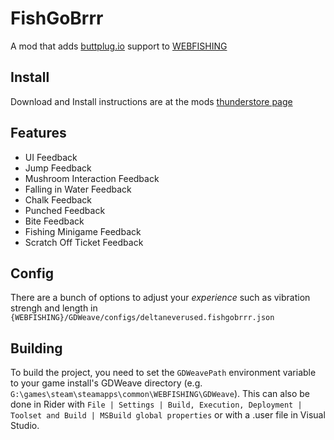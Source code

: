 # FishGoBrrr
A mod that adds [buttplug.io](https://buttplug.io) support to [WEBFISHING](https://store.steampowered.com/app/3146520/WEBFISHING/)

## Install
Download and Install instructions are at the mods [thunderstore page](https://thunderstore.io/c/webfishing/p/DeltaNeverUsed/FishGoBrrr/)

## Features
- UI Feedback
- Jump Feedback
- Mushroom Interaction Feedback
- Falling in Water Feedback
- Chalk Feedback
- Punched Feedback
- Bite Feedback
- Fishing Minigame Feedback
- Scratch Off Ticket Feedback

## Config
There are a bunch of options to adjust your *experience* such as vibration strengh and length in `{WEBFISHING}/GDWeave/configs/deltaneverused.fishgobrrr.json`

## Building

To build the project, you need to set the `GDWeavePath` environment variable to your game install's GDWeave directory (e.g. `G:\games\steam\steamapps\common\WEBFISHING\GDWeave`). This can also be done in Rider with `File | Settings | Build, Execution, Deployment | Toolset and Build | MSBuild global properties` or with a .user file in Visual Studio.
